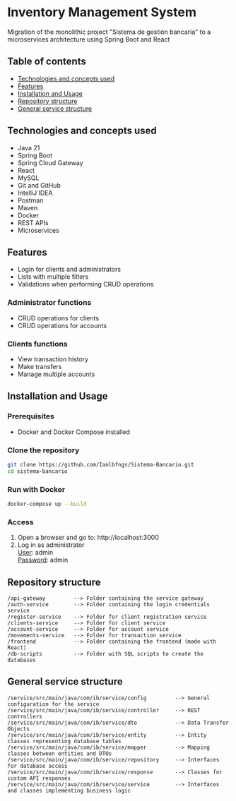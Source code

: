 # Inventory Management System

Migration of the monolithic project "Sistema de gestión bancaria" to a microservices architecture using Spring Boot and React

## Table of contents
- [Technologies and concepts used](#Technologies-and-concepts-used)
- [Features](#Features)
- [Installation and Usage](#Installation-and-Usage)
- [Repository structure](#Repository-structure)
- [General service structure](#General-service-structure)


## Technologies and concepts used
- Java 21
- Spring Boot
- Spring Cloud Gateway
- React
- MySQL
- Git and GitHub
- IntelliJ IDEA
- Postman
- Maven
- Docker
- REST APIs
- Microservices

## Features
- Login for clients and administrators
- Lists with multiple filters
- Validations when performing CRUD operations
### Administrator functions
- CRUD operations for clients
- CRUD operations for accounts
### Clients functions
- View transaction history
- Make transfers
- Manage multiple accounts

## Installation and Usage
### Prerequisites
- Docker and Docker Compose installed
### Clone the repository
```bash
git clone https://github.com/Ianlbfngs/Sistema-Bancario.git
cd sistema-bancario
```
### Run with Docker
```bash
docker-compose up --build
```
### Access
1. Open a browser and go to: http://localhost:3000
2. Log in as administrator <br>
    <u>User</u>: admin <br>
    <u>Password</u>: admin

## Repository structure
```
/api-gateway         --> Folder containing the service gateway  
/auth-service        --> Folder containing the login credentials service  
/register-service    --> Folder for client registration service  
/clients-service     --> Folder for client service  
/account-service     --> Folder for account service  
/movements-service   --> Folder for transaction service  
/frontend            --> Folder containing the frontend (made with React)  
/db-scripts          --> Folder with SQL scripts to create the databases   
```
## General service structure
```
/service/src/main/java/com/ib/service/config         --> General configuration for the service  
/service/src/main/java/com/ib/service/controller     --> REST controllers  
/service/src/main/java/com/ib/service/dto            --> Data Transfer Objects  
/service/src/main/java/com/ib/service/entity         --> Entity classes representing database tables  
/service/src/main/java/com/ib/service/mapper         --> Mapping classes between entities and DTOs  
/service/src/main/java/com/ib/service/repository     --> Interfaces for database access  
/service/src/main/java/com/ib/service/response       --> Classes for custom API responses  
/service/src/main/java/com/ib/service/service        --> Interfaces and classes implementing business logic  
```

 
